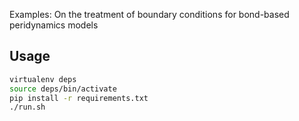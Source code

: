 Examples: On the treatment of boundary conditions for bond-based peridynamics models

## Usage

```bash
virtualenv deps
source deps/bin/activate
pip install -r requirements.txt
./run.sh
```
